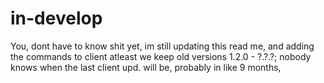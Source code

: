 # in-develop

You, dont have to know shit yet, im still updating this read me, and adding the commands to client
atleast we keep old versions 1.2.0 - ?.?.?; nobody knows when the last client upd. will be, probably in like 9
months,
